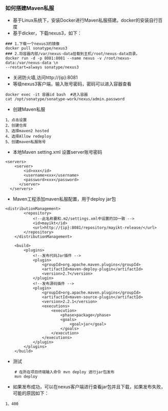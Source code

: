### 如何搭建Maven私服

- 基于Linux系统下，安装Docker进行Maven私服搭建。docker的安装自行百度
- 基于dicker，下载nexus3，如下：
```
### 1.下载一个nexus3的镜像
docker pull sonatype/nexus3
### 2.将容器内部/var/nexus-data挂载到主机/root/nexus-data目录。
docker run -d -p 8081:8081 --name nexus -v /root/nexus-data:/var/nexus-data \n
--restart=always sonatype/nexus3
```
- 关闭防火墙,访问http://{ip}:8081
- 等级nexus3客户端，输入账号密码，密码可以进入容器查看
```
docker exec -it 容器id bash  #进入容器
cat /opt/sonatype/sonatype-work/nexus/admin.password
```
- 创建Maven私服
```
1、点击设置
2、创建仓库
3、选择maven2 hosted
4、选择Allow redeploy
5、创建maven私服账号
```
- 本地Maven setting.xml 设置server账号密码
```
<servers>
	<server>
        <id>xxx</id>
        <username>xxx</username>
        <password>xxx</password>
      </server>
  </servers>
```
- Maven工程添加maven私服配置，用于deploy jar包
```
<distributionManagement>
		<repository>
			<!--此名称要和.m2/settings.xml中设置的ID一致 -->
			<id>mayikt</id>
			<url>http://{ip}:8081/repository/mayikt-release/</url>
		</repository>
	</distributionManagement>

	<build>
		<plugins>
			<!--发布代码Jar插件 -->
			<plugin>
				<groupId>org.apache.maven.plugins</groupId>
				<artifactId>maven-deploy-plugin</artifactId>
				<version>2.7</version>
			</plugin>
			<!--发布源码插件 -->
			<plugin>
				<groupId>org.apache.maven.plugins</groupId>
				<artifactId>maven-source-plugin</artifactId>
				<version>2.2.1</version>
				<executions>
					<execution>
						<phase>package</phase>
						<goals>
							<goal>jar</goal>
						</goals>
					</execution>
				</executions>
			</plugin>
		</plugins>
	</build>
```
- 测试
```
    # 在所在项目终端输入命令 mvn deploy 进行jar包发布
    mvn deploy
```
- 如果发布成功，可以在nexus客户端进行查看jar包并且下载，如果发布失败，可能的原因如下：
```
1、400
```
